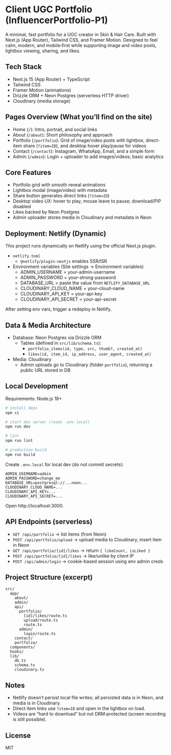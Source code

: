 # Client UGC Portfolio (InfluencerPortfolio-P1)

A minimal, fast portfolio for a UGC creator in Skin & Hair Care. Built with Next.js (App Router), Tailwind CSS, and Framer Motion. Designed to feel calm, modern, and mobile‑first while supporting image and video posts, lightbox viewing, sharing, and likes.

## Tech Stack
- Next.js 15 (App Router) + TypeScript
- Tailwind CSS
- Framer Motion (animations)
- Drizzle ORM + Neon Postgres (serverless HTTP driver)
- Cloudinary (media storage)


## Pages Overview (What you’ll find on the site)
- Home (`/`): Intro, portrait, and social links
- About (`/about`): Short philosophy and approach
- Portfolio (`/portfolio`): Grid of image/video posts with lightbox, direct-item share (`?item=ID`), and desktop hover play/pause for videos
- Contact (`/contact`): Instagram, WhatsApp, Email, and a simple form
- Admin (`/admin`): Login + uploader to add images/videos; basic analytics


## Core Features
- Portfolio grid with smooth reveal animations
- Lightbox modal (image/video) with metadata
- Share button generates direct links (`?item=ID`)
- Desktop video UX: hover to play, mouse leave to pause; download/PiP disabled
- Likes backed by Neon Postgres
- Admin uploader stores media in Cloudinary and metadata in Neon


## Deployment: Netlify (Dynamic)
This project runs dynamically on Netlify using the official Next.js plugin.

- `netlify.toml`
  - `@netlify/plugin-nextjs` enables SSR/ISR
- Environment variables (Site settings → Environment variables)
  - ADMIN_USERNAME = your-admin-username
  - ADMIN_PASSWORD = your-strong-password
  - DATABASE_URL = paste the value from `NETLIFY_DATABASE_URL`
  - CLOUDINARY_CLOUD_NAME = your-cloud-name
  - CLOUDINARY_API_KEY = your-api-key
  - CLOUDINARY_API_SECRET = your-api-secret

After setting env vars, trigger a redeploy in Netlify.


## Data & Media Architecture
- Database: Neon Postgres via Drizzle ORM
  - Tables (defined in `src/lib/schema.ts`):
    - `portfolio_items(id, type, src, thumb?, created_at)`
    - `likes(id, item_id, ip_address, user_agent, created_at)`
- Media: Cloudinary
  - Admin uploads go to Cloudinary (folder `portfolio`), returning a public URL stored in DB


## Local Development
Requirements: Node.js 18+

```bash
# install deps
npm ci

# start dev server (reads .env.local)
npm run dev

# lint
npm run lint

# production build
npm run build
```

Create `.env.local` for local dev (do not commit secrets):
```
ADMIN_USERNAME=admin
ADMIN_PASSWORD=change_me
DATABASE_URL=postgresql://...neon...
CLOUDINARY_CLOUD_NAME=...
CLOUDINARY_API_KEY=...
CLOUDINARY_API_SECRET=...
```

Open http://localhost:3000.


## API Endpoints (serverless)
- `GET /api/portfolio` → list items (from Neon)
- `POST /api/portfolio/upload` → upload media to Cloudinary, insert item in Neon
- `GET /api/portfolio/[id]/likes` → return `{ likeCount, isLiked }`
- `POST /api/portfolio/[id]/likes` → like/unlike by client IP
- `POST /api/admin/login` → cookie-based session using env admin creds


## Project Structure (excerpt)
```
src/
  app/
    about/
    admin/
    api/
      portfolio/
        [id]/likes/route.ts
        upload/route.ts
        route.ts
      admin/
        login/route.ts
    contact/
    portfolio/
  components/
  hooks/
  lib/
    db.ts
    schema.ts
    cloudinary.ts
```


## Notes
- Netlify doesn’t persist local file writes; all persisted data is in Neon, and media is in Cloudinary.
- Direct item links use `?item=ID` and open in the lightbox on load.
- Videos are “hard to download” but not DRM‑protected (screen recording is still possible).


## License
MIT
